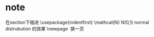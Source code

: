 # note
 在section下缩进   \usepackage{indentfirst}
 \mathcal{N} N(0,1) normal distrubution 的效果
 \newpage  换一页
